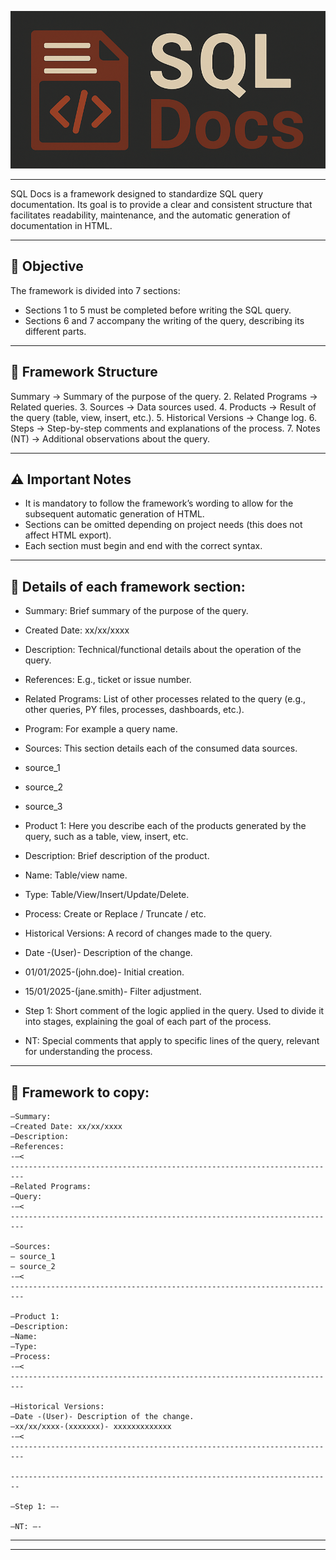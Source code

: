 
![Logo SQL Docs](./Pictures/Logo_SQL_Docs_Wide.PNG)

___________________________________________________________________________________________________________________________________________


 SQL Docs is a framework designed to standardize SQL query documentation. Its goal is to provide a clear and consistent structure that facilitates
readability, maintenance, and the automatic generation of documentation in HTML.

___________________________________________________________________________________________________________________________________________


## 🎯 Objective

The framework is divided into 7 sections:
- Sections 1 to 5 must be completed before writing the SQL query.
- Sections 6 and 7 accompany the writing of the query, describing its
different parts.

___________________________________________________________________________________________________________________________________________

## 📑 Framework Structure

  Summary → Summary of the purpose of the query.
2.  Related Programs → Related queries.
3.  Sources → Data sources used.
4.  Products → Result of the query (table, view, insert, etc.).
5.  Historical Versions → Change log.
6.  Steps → Step-by-step comments and explanations of the process.
7.  Notes (NT) → Additional observations about the query.

___________________________________________________________________________________________________________________________________________

## ⚠️ Important Notes

-   It is mandatory to follow the framework’s wording to allow for the subsequent automatic generation of HTML.
-   Sections can be omitted depending on project needs (this does not affect HTML export).
-   Each section must begin and end with the correct syntax.

___________________________________________________________________________________________________________________________________________

## 📑 Details of each framework section:

- Summary: Brief summary of the purpose of the query.
 - Created Date: xx/xx/xxxx
 - Description: Technical/functional details about the operation of the query.
 - References: E.g., ticket or issue number.

- Related Programs: List of other processes related to the query (e.g., other queries, PY files, processes, dashboards, etc.).
 - Program: For example a query name.

- Sources: This section details each of the consumed data sources.
 - source_1
 - source_2
 - source_3

- Product 1: Here you describe each of the products generated by the query, such as a table, view, insert, etc.
 - Description: Brief description of the product.
 - Name: Table/view name.
 - Type: Table/View/Insert/Update/Delete.
 - Process: Create or Replace / Truncate / etc.

- Historical Versions: A record of changes made to the query.
 - Date -(User)- Description of the change.
 - 01/01/2025-(john.doe)- Initial creation.
 - 15/01/2025-(jane.smith)- Filter adjustment.

- Step 1: Short comment of the logic applied in the query. Used to divide it into stages, explaining the goal of each part of the process.

- NT: Special comments that apply to specific lines of the query, relevant for understanding the process.

___________________________________________________________________________________________________________________________________________

## 📑 Framework to copy:

```
–Summary:
–Created Date: xx/xx/xxxx
–Description:
–References:
-–<
-------------------------------------------------------------------------
–Related Programs:
–Query:
-–<
-------------------------------------------------------------------------

–Sources:
– source_1
– source_2
-–<
-------------------------------------------------------------------------

–Product 1:
–Description:
–Name:
–Type:
–Process:
-–<
-------------------------------------------------------------------------

–Historical Versions:
–Date -(User)- Description of the change.
–xx/xx/xxxx-(xxxxxxx)- xxxxxxxxxxxxx
-–<
-------------------------------------------------------------------------

------------------------------------------------------------------------

–Step 1: –-

–NT: –-
```
___________________________________________________________________________________________________________________________________________
___________________________________________________________________________________________________________________________________________